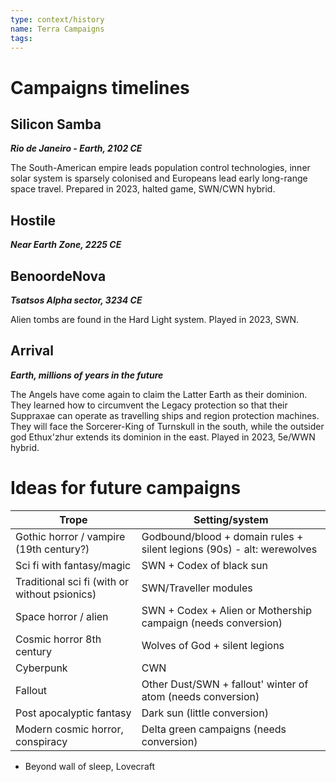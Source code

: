 ```yaml
---
type: context/history
name: Terra Campaigns
tags: 
---
```


# Campaigns timelines

## Silicon Samba
***Rio de Janeiro - Earth, 2102 CE***

The South-American empire leads population control technologies, inner solar system is sparsely colonised and Europeans lead early long-range space travel. Prepared in 2023, halted game, SWN/CWN hybrid.

## Hostile
***Near Earth Zone, 2225 CE***

## BenoordeNova
***Tsatsos Alpha sector, 3234 CE***

Alien tombs are found in the Hard Light system. Played in 2023, SWN.

## Arrival
***Earth, millions of years in the future***

The Angels have come again to claim the Latter Earth as their dominion. They learned how to circumvent the Legacy protection so that their Suppraxae can operate as travelling ships and region protection machines. They will face the Sorcerer-King of Turnskull in the south, while the outsider god Ethux'zhur extends its dominion in the east. Played in 2023, 5e/WWN hybrid.

# Ideas for future campaigns

| Trope                                         | Setting/system                                                |
| --------------------------------------------- | ------------------------------------------------------------- |
| Gothic horror / vampire (19th century?)       | Godbound/blood + domain rules + silent legions (90s) - alt: werewolves         |
| Sci fi with fantasy/magic                     | SWN + Codex of black sun                                      |
| Traditional sci fi (with or without psionics) | SWN/Traveller modules                                         |
| Space horror / alien                          | SWN + Codex + Alien or Mothership campaign (needs conversion) |
| Cosmic horror 8th century                     | Wolves of God + silent legions                                |
| Cyberpunk                                     | CWN                                                           |
| Fallout                                       | Other Dust/SWN + fallout' winter of atom (needs conversion)   |
| Post apocalyptic fantasy                      | Dark sun (little conversion)                                  |
| Modern cosmic horror, conspiracy              | Delta green campaigns (needs conversion)                      |

- Beyond wall of sleep, Lovecraft 

